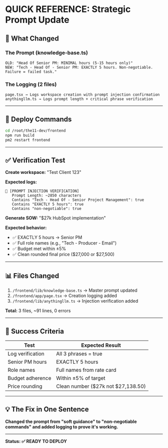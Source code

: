 # QUICK REFERENCE: Strategic Prompt Update

## 🎯 What Changed

### The Prompt (knowledge-base.ts)
```
OLD: "Head Of Senior PM: MINIMAL hours (5-15 hours only)"
NEW: "Tech - Head Of - Senior PM: EXACTLY 5 hours. Non-negotiable. Failure = failed task."
```

### The Logging (2 files)
```
page.tsx → Logs workspace creation with prompt injection confirmation
anythingllm.ts → Logs prompt length + critical phrase verification
```

---

## 🚀 Deploy Commands

```bash
cd /root/the11-dev/frontend
npm run build
pm2 restart frontend
```

---

## ✅ Verification Test

**Create workspace:** "Test Client 123"

**Expected logs:**
```
🎯 [PROMPT INJECTION VERIFICATION]
   Prompt Length: ~2850 characters
   Contains "Tech - Head Of - Senior Project Management": true
   Contains "EXACTLY 5 hours": true
   Contains "non-negotiable": true
```

**Generate SOW:** "$27k HubSpot implementation"

**Expected behavior:**
- ✅ EXACTLY 5 hours → Senior PM
- ✅ Full role names (e.g., "Tech - Producer - Email")
- ✅ Budget met within ±5%
- ✅ Clean rounded final price ($27,000 or $27,500)

---

## 📊 Files Changed

1. `/frontend/lib/knowledge-base.ts` → Master prompt updated
2. `/frontend/app/page.tsx` → Creation logging added
3. `/frontend/lib/anythingllm.ts` → Injection verification added

**Total:** 3 files, ~91 lines, 0 errors

---

## 🎯 Success Criteria

| Test | Expected Result |
|------|----------------|
| Log verification | All 3 phrases = true |
| Senior PM hours | EXACTLY 5 hours |
| Role names | Full names from rate card |
| Budget adherence | Within ±5% of target |
| Price rounding | Clean number ($27k not $27,138.50) |

---

## 💡 The Fix in One Sentence

**Changed the prompt from "soft guidance" to "non-negotiable commands" and added logging to prove it's working.**

---

**Status: ✅ READY TO DEPLOY**

